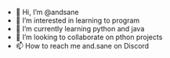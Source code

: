 - 👋 Hi, I’m @andsane
- 👀 I’m interested in learning to program
- 🌱 I’m currently learning python and java
- 💞️ I’m looking to collaborate on pthon projects
- 📫 How to reach me and.sane on Discord

<!---
andsane/andsane is a ✨ special ✨ repository because its `README.md` (this file) appears on your GitHub profile.
You can click the Preview link to take a look at your changes.
--->
